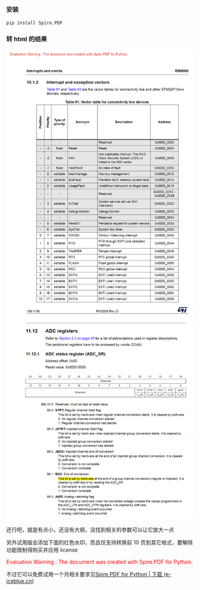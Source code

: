 ### 安装

```
pip install Spire.PDF
```

### 转 html 的结果
![alt text](../imgs/Spire_PDF_html_1.png)
![alt text](../imgs/Spire_PDF_html_2.png)

还行吧，就是有点小，还没有大纲，没找到相关的参数可以让它放大一点

另外试用版会添加下面的红色水印，而且仅支持转换前 10 页到其它格式，要解除功能限制得购买并应用 license

<font color='red'>Evaluation Warning : The document was created with Spire.PDF for Python.</font>

不过它可以免费试用一个月相关要求见[Spire.PDF for Python | 下载 (e-iceblue.cn)](https://www.e-iceblue.cn/Downloads/Spire-PDF-Python.html)


